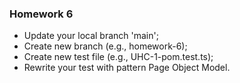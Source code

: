 ### Homework 6
- Update your local branch 'main';
- Create new branch (e.g., homework-6);
- Create new test file (e.g., UHC-1-pom.test.ts);
- Rewrite your test with pattern Page Object Model.